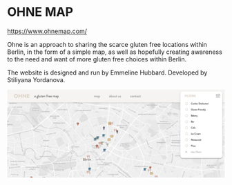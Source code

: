 # OHNE MAP

https://www.ohnemap.com/

Ohne is an approach to sharing the scarce gluten free locations within Berlin, in the form of a simple map, as well as hopefully creating awareness to the need and want of more gluten free choices within Berlin.

The website is designed and run by Emmeline Hubbard. Developed by Stiliyana Yordanova.

![Landing Page](https://raw.githubusercontent.com/stiliyana/ohne/master/readme-images/ohne-screenshot.png)

